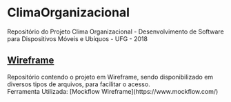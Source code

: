 # ClimaOrganizacional
Repositório do Projeto Clima Organizacional - Desenvolvimento de Software para Dispositivos Móveis e Ubíquos - UFG - 2018

## [Wireframe](https://github.com/jhonypalmer/ClimaOrganizacional/tree/master/Wireframe)
<p>
    Repositório contendo o projeto em Wireframe, sendo disponibilizado em diversos tipos de arquivos, para facilitar o acesso.</br>
    Ferramenta Utilizada: [Mockflow Wireframe](https://www.mockflow.com/)
</p>
